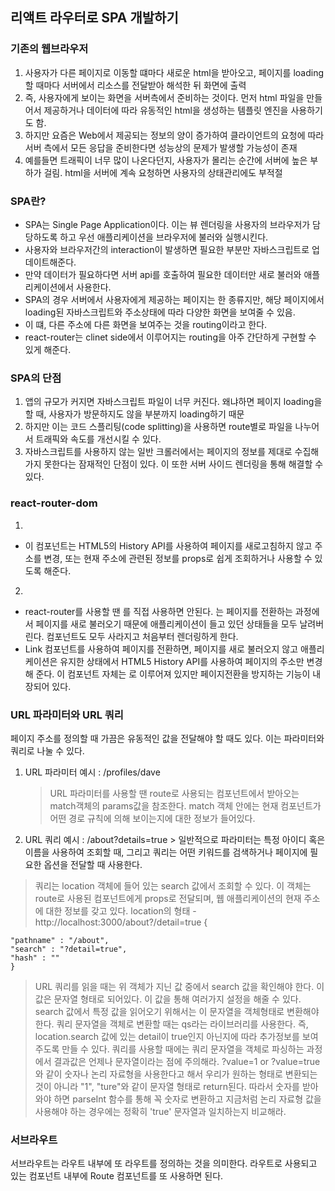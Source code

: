 ## 리액트 라우터로 SPA 개발하기

### 기존의 웹브라우저

1. 사용자가 다른 페이지로 이동할 떄마다 새로운 html을 받아오고, 페이지를 loading할 때마다 서버에서 리소스를 전달받아 해석한 뒤 화면에 출력
2. 즉, 사용자에게 보이는 화면을 서버측에서 준비하는 것이다. 먼저 html 파일을 만들어서 제공하거나 데이터에 따라 유동적인 html을 생성하는 템플릿 엔진을 사용하기도 함.
3. 하지만 요즘은 Web에서 제공되는 정보의 양이 증가하여 클라이언트의 요청에 따라 서버 측에서 모든 응답을 준비한다면 성능상의 문제가 발생할 가능성이 존재
4. 예를들면 트래픽이 너무 많이 나온다던지, 사용자가 몰리는 순간에 서버에 높은 부하가 걸림. html을 서버에 계속 요청하면 사용자의 상태관리에도 부적절

### SPA란?

- SPA는 Single Page Application이다. 이는 뷰 렌더링을 사용자의 브라우저가 담당하도록 하고 우선 애플리케이션을 브라우저에 불러와 실행시킨다.
- 사용자와 브라우저간의 interaction이 발생하면 필요한 부분만 자바스크립트로 업데이트해준다.
- 만약 데이터가 필요하다면 서버 api를 호출하여 필요한 데이터만 새로 불러와 애플리케이션에서 사용한다.
- SPA의 경우 서버에서 사용자에게 제공하는 페이지는 한 종류지만, 해당 페이지에서 loading된 자바스크립트와 주소상태에 따라 다양한 화면을 보여줄 수 있음.
- 이 떄, 다른 주소에 다른 화면을 보여주는 것을 routing이라고 한다.
- react-router는 clinet side에서 이루어지는 routing을 아주 간단하게 구현할 수 있게 해준다.

### SPA의 단점

1. 앱의 규모가 커지면 자바스크립트 파일이 너무 커진다. 왜냐하면 페이지 loading을 할 때, 사용자가 방문하지도 않을 부분까지 loading하기 때문
2. 하지만 이는 코드 스플리팅(code splitting)을 사용하면 route별로 파일을 나누어서 트래픽와 속도를 개선시킬 수 있다.
3. 자바스크립트를 사용하지 않는 일반 크롤러에서는 페이지의 정보를 제대로 수집해 가지 못한다는 잠재적인 단점이 있다. 이 또한 서버 사이드 렌더링을 통해 해결할 수 있다.

### react-router-dom

1. <BrowserRouter />

- 이 컴포넌트는 HTML5의 History API를 사용하여 페이지를 새로고침하지 않고 주소를 변경, 또는 현재 주소에 관련된 정보를 props로 쉽게 조회하거나 사용할 수 있도록 해준다.

2. <Link />

- react-router를 사용할 땐 <a>를 직접 사용하면 안된다. <a>는 페이지를 전환하는 과정에서 페이지를 새로 불러오기 때문에 애플리케이션이 들고 있던 상태들을 모두 날려버린다. 컴포넌트도 모두 사라지고 처음부터 렌더링하게 한다.
- Link 컴포넌트를 사용하여 페이지를 전환하면, 페이지를 새로 불러오지 않고 애플리케이션은 유지한 상태에서 HTML5 History API를 사용하여 페이지의 주소만 변경해 준다. 이 컴포넌트 자체는 <a>로 이루어져 있지만 페이지전환을 방지하는 기능이 내장되어 있다.

### URL 파라미터와 URL 쿼리

페이지 주소를 정의할 때 가끔은 유동적인 값을 전달해야 할 때도 있다. 이는 파라미터와 쿼리로 나눌 수 있다.

1.  URL 파라미터 예시 : /profiles/dave
    > URL 파라미터를 사용할 땐 route로 사용되는 컴포넌트에서 받아오는 match객체의 params값을 참조한다.
    > match 객체 안에는 현재 컴포넌트가 어떤 경로 규칙에 의해 보이는지에 대한 정보가 들어있다.
2.  URL 쿼리 예시 : /about?details=true > 일반적으로 파라미터는 특정 아이디 혹은 이름을 사용하여 조회할 때, 그리고 쿼리는 어떤 키워드를 검색하거나 페이지에 필요한 옵션을 전달할 때 사용한다.

> 쿼리는 location 객체에 들어 있는 search 값에서 조회할 수 있다. 이 객체는 route로 사용된 컴포넌트에게 props로 전달되며, 웹 애플리케이션의 현재 주소에 대한 정보를 갖고 있다.
> location의 형태 - http://localhost:3000/about?/detail=true
> {

    "pathname" : "/about",
    "search" : "?detail=true",
    "hash" : ""
    }

> URL 쿼리를 읽을 때는 위 객체가 지닌 값 중에서 search 값을 확인해야 한다. 이 값은 문자열 형태로 되어있다. 이 값을 통해 여러가지 설정을 해줄 수 있다. search 값에서 특정 값을 읽어오기 위해서는 이 문자열을 객체형태로 변환해야 한다.
> 쿼리 문자열을 객체로 변환할 때는 qs라는 라이브러리를 사용한다. 즉, location.search 값에 있는 detail이 true인지 아닌지에 따라 추가정보를 보여주도록 만들 수 있다.
> 쿼리를 사용할 때에는 쿼리 문자열을 객체로 파싱하는 과정에서 결과값은 언제나 문자열이라는 점에 주의해라. ?value=1 or ?value=true와 같이 숫자나 논리 자료형을 사용한다고 해서 우리가 원하는 형태로 변환되는 것이 아니라 "1", "ture"와 같이 문자열 형태로 return된다.
> 따라서 숫자를 받아 와야 하면 parseInt 함수를 통해 꼭 숫자로 변환하고 지금처럼 논리 자료형 값을 사용해야 하는 경우에는 정확히 'true' 문자열과 일치하는지 비교해라.

### 서브라우트

서브라우트는 라우트 내부에 또 라우트를 정의하는 것을 의미한다. 라우트로 사용되고 있는 컴포넌트 내부에 Route 컴포넌트를 또 사용하면 된다.
